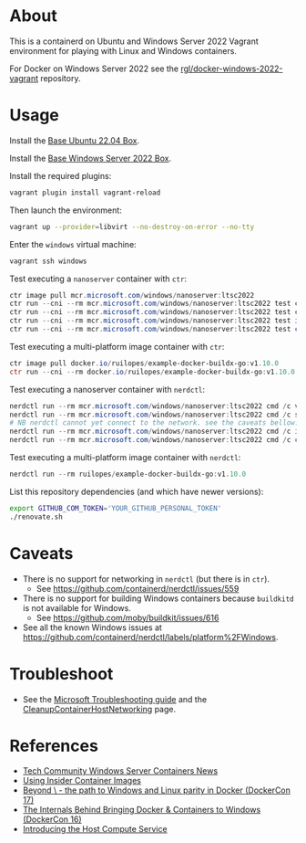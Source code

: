 # About

This is a containerd on Ubuntu and Windows Server 2022 Vagrant environment for playing with Linux and Windows containers.

For Docker on Windows Server 2022 see the [rgl/docker-windows-2022-vagrant](https://github.com/rgl/docker-windows-2022-vagrant) repository.

# Usage

Install the [Base Ubuntu 22.04 Box](https://github.com/rgl/ubuntu-vagrant).

Install the [Base Windows Server 2022 Box](https://github.com/rgl/windows-vagrant).

Install the required plugins:

```bash
vagrant plugin install vagrant-reload
```

Then launch the environment:

```bash
vagrant up --provider=libvirt --no-destroy-on-error --no-tty
```

Enter the `windows` virtual machine:

```bash
vagrant ssh windows
```

Test executing a `nanoserver` container with `ctr`:

```powershell
ctr image pull mcr.microsoft.com/windows/nanoserver:ltsc2022
ctr run --cni --rm mcr.microsoft.com/windows/nanoserver:ltsc2022 test cmd /c ver
ctr run --cni --rm mcr.microsoft.com/windows/nanoserver:ltsc2022 test cmd /c set
ctr run --cni --rm mcr.microsoft.com/windows/nanoserver:ltsc2022 test ipconfig /all
ctr run --cni --rm mcr.microsoft.com/windows/nanoserver:ltsc2022 test curl https://httpbin.org/user-agent
```

Test executing a multi-platform image container with `ctr`:

```powershell
ctr image pull docker.io/ruilopes/example-docker-buildx-go:v1.10.0
ctr run --cni --rm docker.io/ruilopes/example-docker-buildx-go:v1.10.0 test
```

Test executing a nanoserver container with `nerdctl`:

```powershell
nerdctl run --rm mcr.microsoft.com/windows/nanoserver:ltsc2022 cmd /c ver
nerdctl run --rm mcr.microsoft.com/windows/nanoserver:ltsc2022 cmd /c set
# NB nerdctl cannot yet connect to the network. see the caveats bellow.
nerdctl run --rm mcr.microsoft.com/windows/nanoserver:ltsc2022 cmd /c ipconfig /all
nerdctl run --rm mcr.microsoft.com/windows/nanoserver:ltsc2022 cmd /c curl https://httpbin.org/user-agent
```

Test executing a multi-platform image container with `nerdctl`:

```powershell
nerdctl run --rm ruilopes/example-docker-buildx-go:v1.10.0
```

List this repository dependencies (and which have newer versions):

```bash
export GITHUB_COM_TOKEN='YOUR_GITHUB_PERSONAL_TOKEN'
./renovate.sh
```

# Caveats

* There is no support for networking in `nerdctl` (but there is in `ctr`).
  * See https://github.com/containerd/nerdctl/issues/559
* There is no support for building Windows containers because `buildkitd` is not available for Windows.
  * See https://github.com/moby/buildkit/issues/616
* See all the known Windows issues at https://github.com/containerd/nerdctl/labels/platform%2FWindows.

# Troubleshoot

* See the [Microsoft Troubleshooting guide](https://docs.microsoft.com/en-us/virtualization/windowscontainers/troubleshooting) and the [CleanupContainerHostNetworking](https://github.com/MicrosoftDocs/Virtualization-Documentation/tree/live/windows-server-container-tools/CleanupContainerHostNetworking) page.

# References

* [Tech Community Windows Server Containers News](https://techcommunity.microsoft.com/t5/containers/bg-p/Containers)
* [Using Insider Container Images](https://docs.microsoft.com/en-us/virtualization/windowscontainers/quick-start/using-insider-container-images)
* [Beyond \ - the path to Windows and Linux parity in Docker (DockerCon 17)](https://www.youtube.com/watch?v=4ZY_4OeyJsw)
* [The Internals Behind Bringing Docker & Containers to Windows (DockerCon 16)](https://www.youtube.com/watch?v=85nCF5S8Qok)
* [Introducing the Host Compute Service](https://blogs.technet.microsoft.com/virtualization/2017/01/27/introducing-the-host-compute-service-hcs/)
